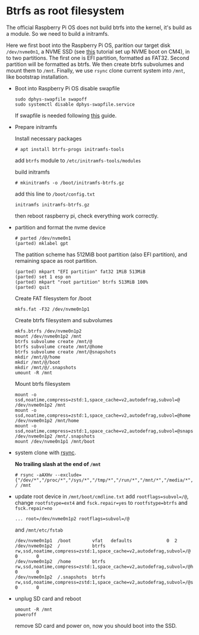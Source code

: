 # Btrfs as root filesystem

The official Raspberry Pi OS does not build btrfs into the kernel, it's build as a module.
So we need to build a initramfs.

Here we first boot into the Raspberry Pi OS, parition our target disk `/dev/nvme0n1`, a NVME SSD (see [this](https://github.com/Bai-Chiang/Raspberry_Pi_tinkering_notes/blob/main/CM4_NVME_boot.md) tutorial set up NVME boot on CM4), in to two partitions.
The first one is EFI partition, formatted as FAT32.
Second partition will be formatted as btrfs.
We then create btrfs subvolumes and mount them to `/mnt`.
Finally, we use `rsync` clone current system into `/mnt`, like bootstrap installation.


- Boot into Raspberry Pi OS disable swapfile
  ```
  sudo dphys-swapfile swapoff
  sudo systemctl disable dphys-swapfile.service
  ```
  If swapfile is needed following [this](https://wiki.archlinux.org/title/Btrfs#Swap_file) guide.
  
- Prepare initramfs

  Install necessary packages
  ```
  # apt install btrfs-progs initramfs-tools
  ```
  add `btrfs` module to `/etc/initramfs-tools/modules`
  
  build initramfs
  ```
  # mkinitramfs -o /boot/initramfs-btrfs.gz
  ```
  add this line to `/boot/config.txt`
  ```
  initramfs initramfs-btrfs.gz
  ```
  then reboot raspberry pi, check everything work correctly.


- partition and format the nvme device
  ```
  # parted /dev/nvme0n1
  (parted) mklabel gpt
  ```
  The patition scheme has 512MiB boot partition (also EFI partition), and remaining space as root partition.
  ```
  (parted) mkpart "EFI partition" fat32 1MiB 513MiB
  (parted) set 1 esp on
  (parted) mkpart "root partition" btrfs 513MiB 100%
  (parted) quit
  ```

  Create FAT filesystem for /boot
  ```
  mkfs.fat -F32 /dev/nvme0n1p1
  ```
  Create btrfs filesystem and subvolumes
  ```
  mkfs.btrfs /dev/nvme0n1p2
  mount /dev/nvme0n1p2 /mnt
  btrfs subvolume create /mnt/@
  btrfs subvolume create /mnt/@home
  btrfs subvolume create /mnt/@snapshots
  mkdir /mnt/@/home
  mkdir /mnt/@/boot
  mkdir /mnt/@/.snapshots
  umount -R /mnt
  ```

  Mount btrfs filesystem
  ```
  mount -o ssd,noatime,compress=zstd:1,space_cache=v2,autodefrag,subvol=@ /dev/nvme0n1p2 /mnt
  mount -o ssd,noatime,compress=zstd:1,space_cache=v2,autodefrag,subvol=@home /dev/nvme0n1p2 /mnt/home
  mount -o ssd,noatime,compress=zstd:1,space_cache=v2,autodefrag,subvol=@snapshots /dev/nvme0n1p2 /mnt/.snapshots
  mount /dev/nvme0n1p1 /mnt/boot
  ```
- system clone with [rsync](https://wiki.archlinux.org/title/Rsync#Full_system_backup).

  **No trailing slash at the end of `/mnt`**
  ```
  # rsync -aAXHv --exclude={"/dev/*","/proc/*","/sys/*","/tmp/*","/run/*","/mnt/*","/media/*","/lost+found"} / /mnt
  ```
- update root device in `/mnt/boot/cmdline.txt`  add `rootflags=subvol=/@`, change `rootfstype=ext4` and `fsck.repair=yes` to `rootfstype=btrfs` and `fsck.repair=no`
  ```
  ... root=/dev/nvme0n1p2 rootflags=subvol=/@ 
  ```
  and `/mnt/etc/fstab`
  ```
  /dev/nvme0n1p1  /boot        vfat   defaults             0  2
  /dev/nvme0n1p2  /            btrfs   rw,ssd,noatime,compress=zstd:1,space_cache=v2,autodefrag,subvol=/@            0       0
  /dev/nvme0n1p2  /home        btrfs   rw,ssd,noatime,compress=zstd:1,space_cache=v2,autodefrag,subvol=/@home        0       0
  /dev/nvme0n1p2  /.snapshots  btrfs   rw,ssd,noatime,compress=zstd:1,space_cache=v2,autodefrag,subvol=/@snapshots   0       0
  ```

- unplug SD card and reboot
  ```
  umount -R /mnt
  poweroff
  ```
  remove SD card and power on, now you should boot into the SSD.


